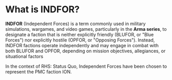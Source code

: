 # What is INDFOR?

**INDFOR** (Independent Forces) is a term commonly used in military simulations, wargames, and video games, particularly in the **Arma series**, to designate a faction that is neither explicitly friendly (BLUFOR, or "Blue Forces") nor explicitly hostile (OPFOR, or "Opposing Forces"). Instead, INDFOR factions operate independently and may engage in combat with both BLUFOR and OPFOR, depending on mission objectives, allegiances, or situational factors

In the context of RHS: Status Quo, Independent Forces have been chosen to represent the PMC faction ION.

<figure><img src="../../../.gitbook/assets/ion_00133.png" alt=""><figcaption></figcaption></figure>

<figure><img src="../../../.gitbook/assets/ion_00235.png" alt=""><figcaption></figcaption></figure>
